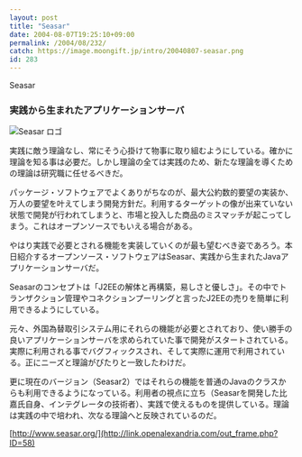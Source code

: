 ```yaml
---
layout: post
title: "Seasar"
date: 2004-08-07T19:25:10+09:00
permalink: /2004/08/232/
catch: https://image.moongift.jp/intro/20040807-seasar.png
id: 283
---
```

Seasar  
<!--more-->

### 実践から生まれたアプリケーションサーバ
  

![Seasar ロゴ](https://image.moongift.jp/intro/20040807-seasar.png "Seasar ロゴ")

  

実践に敵う理論なし、常にそう心掛けて物事に取り組むようにしている。確かに理論を知る事は必要だ。しかし理論の全ては実践のため、新たな理論を導くための理論は研究職に任せるべきだ。

  

パッケージ・ソフトウェアでよくありがちなのが、最大公約数的要望の実装か、万人の要望を叶えてしまう開発方針だ。利用するターゲットの像が出来ていない状態で開発が行われてしまうと、市場と投入した商品のミスマッチが起こってしまう。これはオープンソースでもいえる場合がある。

  

やはり実践で必要とされる機能を実装していくのが最も望むべき姿であろう。本日紹介するオープンソース・ソフトウェアはSeasar、実践から生まれたJavaアプリケーションサーバだ。

  

Seasarのコンセプトは「J2EEの解体と再構築，易しさと優しさ」。その中でトランザクション管理やコネクションプーリングと言ったJ2EEの売りを簡単に利用できるようにしている。

  

元々、外国為替取引システム用にそれらの機能が必要とされており、使い勝手の良いアプリケーションサーバを求められていた事で開発がスタートされている。実際に利用される事でバグフィックスされ、そして実際に運用で利用されている。正にニーズと理論がぴたりと一致したわけだ。

  

更に現在のバージョン（Seasar2）ではそれらの機能を普通のJavaのクラスからも利用できるようになっている。利用者の視点に立ち（Seasarを開発した比嘉氏自身、インテグレータの技術者）、実践で使えるものを提供している。理論は実践の中で培われ、次なる理論へと反映されているのだ。

  

[http://www.seasar.org/](http://link.openalexandria.com/out_frame.php?ID=58)

